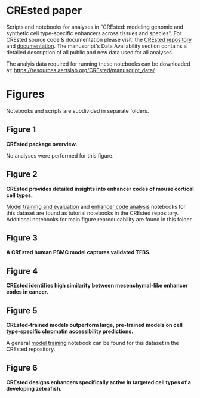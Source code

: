 # CREsted paper

Scripts and notebooks for analyses in "CREsted: modeling genomic and synthetic cell type-specific enhancers across tissues and species".
For CREsted source code & documentation please visit: the [CREsted repository](https://github.com/aertslab/crested) and [documentation](https://crested.readthedocs.io/en/latest/).
The manuscript's Data Availability section contains a detailed description of all public and new data used for all analyses.

The analyis data required for running these notebooks can be downloaded at:
https://resources.aertslab.org/CREsted/manuscript_data/ 

# Figures

Notebooks and scripts are subdivided in separate folders.

## Figure 1
**CREsted package overview.**

No analyses were performed for this figure.

## Figure 2

**CREsted provides detailed insights into enhancer codes of mouse cortical cell types.**

[Model training and evaluation](https://github.com/aertslab/CREsted/blob/main/docs/tutorials/model_training_and_eval.ipynb) and [enhancer code analysis](https://github.com/aertslab/CREsted/blob/main/docs/tutorials/enhancer_code_analysis.ipynb) notebooks for this dataset are found as tutorial notebooks in the CREsted repository.
Additional notebooks for main figure reproducability are found in this folder.

## Figure 3

**A CREsted human PBMC model captures validated TFBS.**

## Figure 4

**CREsted identifies high similarity between mesenchymal-like enhancer codes in cancer.**

## Figure 5

**CREsted-trained models outperform large, pre-trained models on cell type-specific chromatin accessibility predictions.**

A general [model training](https://github.com/aertslab/CREsted/blob/main/docs/tutorials/borzoi_atac_finetuning.ipynb) notebook can be found for this dataset in the CREsted repository.

## Figure 6

**CREsted designs enhancers specifically active in targeted cell types of a developing zebrafish.**


